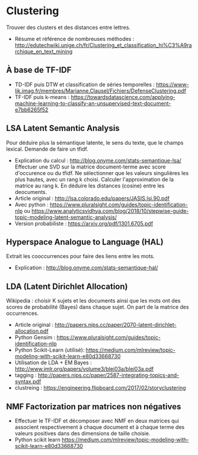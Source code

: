 # Clustering
Trouver des clusters et des distances entre lettres.
* Résume et référence de nombreuses méthodes : http://edutechwiki.unige.ch/fr/Clustering_et_classification_hi%C3%A9rarchique_en_text_mining

## À base de TF-IDF
* TD-IDF puis DTW et classification de séries temporelles : https://www-ljk.imag.fr/membres/Marianne.Clausel/Fichiers/DefenseClustering.pdf
* TF-IDF puis k-means : https://towardsdatascience.com/applying-machine-learning-to-classify-an-unsupervised-text-document-e7bb6265f52

## LSA Latent Semantic Analysis
Pour déduire plus la sémantique latente, le sens du texte, que le champs lexical. Demande de faire un tfidf.
* Explication du calcul : http://blog.onyme.com/stats-semantique-lsa/
Effectuer une SVD sur la matrice document-terme avec score d'occurence ou du tfidf. Ne sélectionner que les valeurs singulières les plus hautes, avec un rang k choisi. Calculer l'approximation de la matrice au rang k. En déduire les distances (cosine) entre les deocuments.
* Article original : http://lsa.colorado.edu/papers/JASIS.lsi.90.pdf
* Avec python : https://www.pluralsight.com/guides/topic-identification-nlp ou https://www.analyticsvidhya.com/blog/2018/10/stepwise-guide-topic-modeling-latent-semantic-analysis/
* Version probabiliste : https://arxiv.org/pdf/1301.6705.pdf

## Hyperspace Analogue to Language (HAL)
Extrait les cooccurrences pour faire des liens entre les mots.
* Explication : http://blog.onyme.com/stats-semantique-hal/

## LDA (Latent Dirichlet Allocation)
Wikipedia : choisir K sujets et les documents ainsi que les mots ont des scores de probabilité (Bayes) dans chaque sujet. On part de la matrice des occurrences.
* Article original : http://papers.nips.cc/paper/2070-latent-dirichlet-allocation.pdf
* Python Gensim :  https://www.pluralsight.com/guides/topic-identification-nlp
* Python Scikit-Learn (utilisé):  https://medium.com/mlreview/topic-modeling-with-scikit-learn-e80d33668730
* Utilisation de LDA + EM Bayes : http://www.jmlr.org/papers/volume3/blei03a/blei03a.pdf
* tagging :  http://papers.nips.cc/paper/2587-integrating-topics-and-syntax.pdf
* clustreing : https://engineering.flipboard.com/2017/02/storyclustering
## NMF Factorization par matrices non négatives
* Effectuer le TF-IDF et décomposer avec NMF en deux matrices qui associent respectivement à chaque document et à chaque terme des valeurs positives dans des dimensions de taille choisie.
* Python scikit learn https://medium.com/mlreview/topic-modeling-with-scikit-learn-e80d33668730
